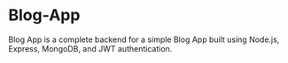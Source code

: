 # Blog-App
Blog App is a complete backend for a simple Blog App built using Node.js, Express, MongoDB, and JWT authentication.
